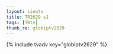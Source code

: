 ```yaml
--- 
layout: sieutv
title: TR2629 s1
tags: [TRtv]
thumb_re: globiptv2629
---
```

{% include tvadv key="globiptv2629" %} 
